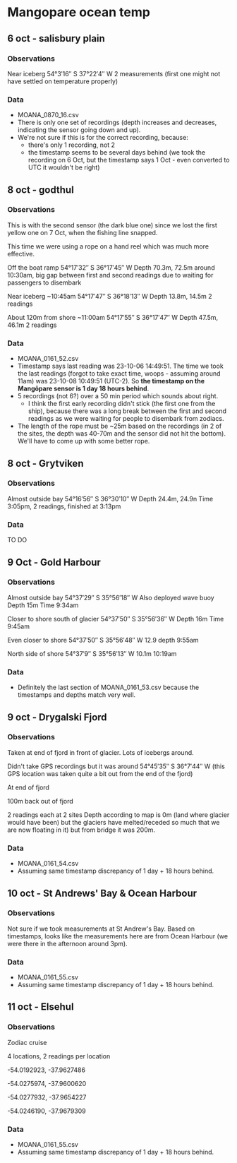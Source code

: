 # Mangopare ocean temp

## 6 oct - salisbury plain

### Observations

Near iceberg
54°3′16″ S  37°22′4″ W
2 measurements (first one might not have settled on temperature properly)

### Data

- MOANA_0870_16.csv
- There is only one set of recordings (depth increases and decreases, indicating the sensor going down and up).
- We're not sure if this is for the correct recording, because:
    - there's only 1 recording, not 2
    - the timestamp seems to be several days behind (we took the recording on 6 Oct, but the timestamp says 1 Oct - even converted to UTC it wouldn't be right)

## 8 oct - godthul

### Observations

This is with the second sensor (the dark blue one) since we lost the first yellow one on 7 Oct, when the fishing line snapped.

This time we were using a rope on a hand reel which was much more effective.

Off the boat ramp
54°17′32″ S  36°17′45″ W
Depth 70.3m, 72.5m
around 10:30am, big gap between first and second readings due to waiting for passengers to disembark

Near iceberg ~10:45am
54°17′47″ S  36°18′13″ W
Depth 13.8m, 14.5m
2 readings

About 120m from shore ~11:00am
54°17′55″ S  36°17′47″ W
Depth 47.5m, 46.1m
2 readings

### Data

- MOANA_0161_52.csv
- Timestamp says last reading was 23-10-06 14:49:51. The time we took the last readings (forgot to take exact time, woops - assuming around 11am) was 23-10-08 10:49:51 (UTC-2). So **the timestamp on the Mangōpare sensor is 1 day 18 hours behind**.
- 5 recordings (not 6?) over a 50 min period which sounds about right.
    - I think the first early recording didn't stick (the first one from the ship), because there was a long break between the first and second readings as we were waiting for people to disembark from zodiacs.
- The length of the rope must be ~25m based on the recordings (in 2 of the sites, the depth was 40-70m and the sensor did not hit the bottom). We'll have to come up with some better rope.

## 8 oct - Grytviken

### Observations

Almost outside bay
54°16′56″ S  36°30′10″ W
Depth 24.4m, 24.9n
Time 3:05pm, 2 readings, finished at 3:13pm

### Data

TO DO

## 9 Oct - Gold Harbour

### Observations

Almost outside bay
54°37′29″ S  35°56′18″ W
Also deployed wave buoy
Depth 15m
Time 9:34am

Closer to shore south of glacier
54°37′50″ S  35°56′36″ W
Depth 16m
Time 9:45am

Even closer to shore
54°37′50″ S  35°56′48″ W
12.9 depth
9:55am

North side of shore
54°37′9″ S  35°56′13″ W
10.1m
10:19am

### Data

- Definitely the last section of MOANA_0161_53.csv because the timestamps and depths match very well.

## 9 oct - Drygalski Fjord

### Observations

Taken at end of fjord in front of glacier.
Lots of icebergs around.

Didn't take GPS recordings but it was around 54°45′35″ S  36°7′44″ W (this GPS location was taken quite a bit out from the end of the fjord)

At end of fjord

100m back out of fjord

2 readings each at 2 sites
Depth according to map is 0m (land where glacier would have been) but the glaciers have melted/receded so much that we are now floating in it) but from bridge it was 200m.

### Data

- MOANA_0161_54.csv
- Assuming same timestamp discrepancy of 1 day + 18 hours behind.


## 10 oct - St Andrews' Bay & Ocean Harbour

### Observations

Not sure if we took measurements at St Andrew's Bay.
Based on timestamps, looks like the measurements here are from Ocean Harbour (we were there in the afternoon around 3pm).


### Data

- MOANA_0161_55.csv
- Assuming same timestamp discrepancy of 1 day + 18 hours behind.

## 11 oct - Elsehul

### Observations

Zodiac cruise

4 locations, 2 readings per location

 
-54.0192923, -37.9627486

-54.0275974, -37.9600620

-54.0277932, -37.9654227

-54.0246190, -37.9679309


### Data

- MOANA_0161_55.csv
- Assuming same timestamp discrepancy of 1 day + 18 hours behind.
